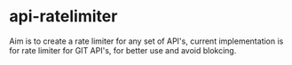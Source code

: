 # api-ratelimiter
Aim is to create a rate limiter for any set of API's, current implementation is for rate limiter for GIT API's, for better use and avoid blokcing.
